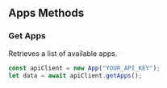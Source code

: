 ## Apps Methods

### Get Apps

Retrieves a list of available apps.

```javascript
const apiClient = new App("YOUR_API_KEY");
let data = await apiClient.getApps();
```
